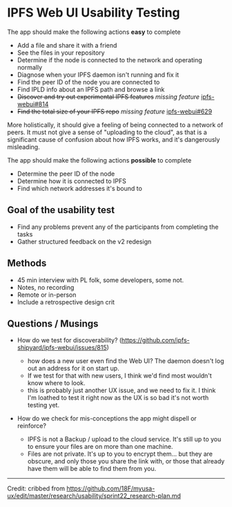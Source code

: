 # IPFS Web UI Usability Testing

The app should make the following actions **easy** to complete

- Add a file and share it with a friend
- See the files in your repository
- Determine if the node is connected to the network and operating normally
- Diagnose when your IPFS daemon isn't running and fix it
- Find the peer ID of the node you are connected to
- Find IPLD info about an IPFS path and browse a link
- ~~Discover and try out experimental IPFS features~~ _missing feature_ [ipfs-webui#814](https://github.com/ipfs-shipyard/ipfs-webui/issues/814)
- ~~Find the total size of your IPFS repo~~ _missing feature_ [ipfs-webui#629](https://github.com/ipfs-shipyard/ipfs-webui/issues/629)

More holistically, it should give a feeling of being connected to a network of peers.
It must not give a sense of "uploading to the cloud", as that is a significant cause
of confusion about how IPFS works, and it's dangerously misleading.

The app should make the following actions **possible** to complete

- Determine the peer ID of the node
- Determine how it is connected to IPFS
- Find which network addresses it's bound to

## Goal of the usability test

- Find any problems prevent any of the participants from completing the tasks
- Gather structured feedback on the v2 redesign

## Methods

- 45 min interview with PL folk, some developers, some not.
- Notes, no recording
- Remote or in-person
- Include a retrospective design crit

## Questions / Musings

- How do we test for discoverability? (https://github.com/ipfs-shipyard/ipfs-webui/issues/815)
  - how does a new user even find the Web UI? The daemon doesn't log out an address for it on start up.
  - If we test for that with new users, I think we'd find most wouldn't know where to look.
  - this is probably just another UX issue, and we need to fix it. I think I'm loathed to test it right now as the UX is so bad it's not worth testing yet.

- How do we check for mis-conceptions the app might dispell or reinforce?
  - IPFS is not a Backup / upload to the cloud service. It's still up to you to ensure your files are on more than one machine.
  - Files are not private. It's up to you to encrypt them... but they are obscure, and only those you share the link with, or those that already have them will be able to find them from you.

---

Credit: cribbed from https://github.com/18F/myusa-ux/edit/master/research/usability/sprint22_research-plan.md
